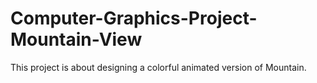 # Computer-Graphics-Project-Mountain-View
This project is about designing a colorful animated version of Mountain.
